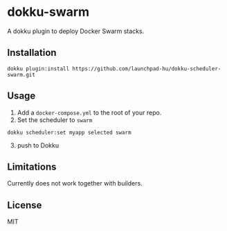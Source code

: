 # dokku-swarm

A dokku plugin to deploy Docker Swarm stacks.

## Installation

```shell
dokku plugin:install https://github.com/launchpad-hu/dokku-scheduler-swarm.git
```

## Usage

1. Add a `docker-compose.yml` to the root of your repo.
2. Set the scheduler to `swarm`

```shell
dokku scheduler:set myapp selected swarm
```

3. push to Dokku

## Limitations

Currently does not work together with builders.

## License

MIT
